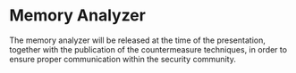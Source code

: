 # Memory Analyzer

The memory analyzer will be released at the time of the presentation, together with the publication of the countermeasure techniques, in order to ensure proper communication within the security community.